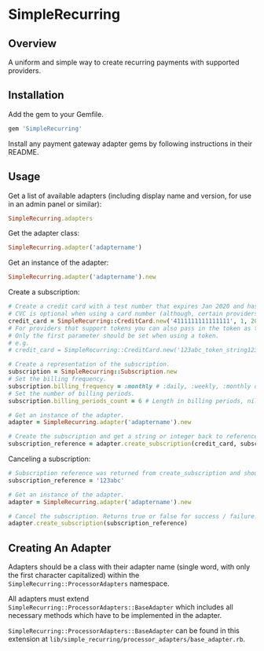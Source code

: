 # SimpleRecurring

## Overview
A uniform and simple way to create recurring payments with supported providers.

## Installation
Add the gem to your Gemfile.
```ruby
gem 'SimpleRecurring'
```

Install any payment gateway adapter gems by following instructions in their README.

## Usage
Get a list of available adapters (including display name and version, for use in an admin panel or similar):
```ruby
SimpleRecurring.adapters
```

Get the adapter class:
```ruby
SimpleRecurring.adapter('adaptername')
```

Get an instance of the adapter:
```ruby
SimpleRecurring.adapter('adaptername').new
```

Create a subscription:
```ruby
# Create a credit card with a test number that expires Jan 2020 and has 123 as it's CVC.
# CVC is optional when using a card number (although, certain providers may require it).
credit_card = SimpleRecurring::CreditCard.new('4111111111111111', 1, 2020, 123)
# For providers that support tokens you can also pass in the token as the first parameter.
# Only the first parameter should be set when using a token.
# e.g.
# credit_card = SimpleRecurring::CreditCard.new('123abc_token_string123')

# Create a representation of the subscription.
subscription = SimpleRecurring::Subscription.new
# Set the billing frequency.
subscription.billing_frequency = :monthly # :daily, :weekly, :monthly or :annually
# Set the number of billing periods.
subscription.billing_periods_count = 6 # Length in billing periods, nil or 0 for indefinite

# Get an instance of the adapter.
adapter = SimpleRecurring.adapter('adaptername').new

# Create the subscription and get a string or integer back to reference it by in the future.
subscription_reference = adapter.create_subscription(credit_card, subscription)
```

Canceling a subscription:
```ruby
# Subscription reference was returned from create_subscription and should have been stored.
subscription_reference = '123abc'

# Get an instance of the adapter.
adapter = SimpleRecurring.adapter('adaptername').new

# Cancel the subscription. Returns true or false for success / failure.
adapter.create_subscription(subscription_reference)
```

## Creating An Adapter
Adapters should be a class with their adapter name (single word, with only the first character capitalized) within the `SimpleRecurring::ProcessorAdapters` namespace.

All adapters must extend `SimpleRecurring::ProcessorAdapters::BaseAdapter` which includes all necessary methods which have to be implemented in the adapter.

`SimpleRecurring::ProcessorAdapters::BaseAdapter` can be found in this extension at `lib/simple_recurring/processor_adapters/base_adapter.rb`.
